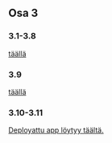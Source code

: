 ## Osa 3

### 3.1-3.8

[täällä](/tree/3.1-3.9/)

### 3.9

[täällä](/tree/3.9/)

### 3.10-3.11

[Deployattu app löytyy täältä.](https://warm-depths-78041.herokuapp.com/)